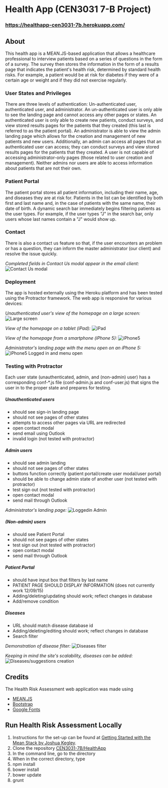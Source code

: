 # Health App (CEN3031 7-B Project) #
### https://healthapp-cen3031-7b.herokuapp.com/

## About ##
This health app is a MEAN.JS-based application that allows a healthcare professional to interview patients based on a series of questions in the form of a survey. The survey then stores the information in the form of a results page that indicates the patient's health risk, determined by standard health risks. For example, a patient would be at risk for diabetes if they were of a certain age or weight and if they did not exercise regularly. 

### User States and Privileges ###
There are three levels of authentication: Un-authenticated user, authenticated user, and administrator. An un-authenticated user is only able to see the landing page and cannot access any other pages or states. An authenticated user is only able to create new patients, conduct surveys, and view stored results pages for the patients that they created (this last is referred to as the patient portal). An administrator is able to view the admin landing page which allows for the creation and management of new patients and new users. Additionally, an admin can access all pages that an authenticated user can access;  they can conduct surveys and view stored results pages for the patients that they created. A user is not capable of accessing administrator-only pages (those related to user creation and management). Neither admins nor users are able to access information about patients that are not their own.

### Patient Portal ###
The patient portal stores all patient information, including their name, age, and diseases they are at risk for. Patients in the list can be identified by both first and last name and, in the case of patients with the same name, their date of birth. A dynamic search bar immediately begins filtering patients as the user types. For example, if the user types "J" in the search bar, only users whose last names contain a "J" would show up.

### Contact ###
There is also a contact us feature so that, if the user encounters an problem or has a question, they can inform the master administrator (our client) and resolve the issue quickly.

*Completed fields in Contact Us modal appear in the email client:*
![Contact Us modal](https://raw.githubusercontent.com/CEN3031-7B/HealthApp/master/healthappscreenshots/contactmodal.png)

### Deployment ###
The app is hosted externally using the Heroku platform and has been tested using the Protractor framework. The web app is responsive for various devices:

*Unauthenticated user's view of the homepage on a large screen:*
![Large screen](https://raw.githubusercontent.com/CEN3031-7B/HealthApp/master/healthappscreenshots/notsignedinlgscreen.png)

*View of the homepage on a tablet (iPad):*
![iPad](https://raw.githubusercontent.com/CEN3031-7B/HealthApp/master/healthappscreenshots/notsignedinipadscreen.png)

*View of the homepage from a smartphone (iPhone 5):*
![iPhone5](https://raw.githubusercontent.com/CEN3031-7B/HealthApp/master/healthappscreenshots/notsignediniphone5screen.png)

*Administrator's landing page with the menu open on an iPhone 5:*
![iPhone5 Logged in and menu open](https://raw.githubusercontent.com/CEN3031-7B/HealthApp/master/healthappscreenshots/masteradminiphone5.png)

### Testing with Protractor ###
Each user state (unauthenticated, admin, and (non-admin) user) has a corresponding conf-*.js file (conf-admin.js and conf-user.js) that signs the user in to the proper state and prepares for testing. 
##### Unauthenticated users #####
* should see sign-in landing page
* should not see pages of other states
* attempts to access other pages via URL are redirected
* open contact modal
* send email using Outlook
* invalid login (not tested with protractor)

##### Admin users #####
* should see admin landing
* should not see pages of other states
* buttons function correctly (patient portal/create user modal/user portal)
* should be able to change admin state of another user (not tested with protractor)
* test sign out (not tested with protractor)
* open contact modal
* send mail through Outlook

*Administrator's landing page:*
![Loggedin Admin](https://raw.githubusercontent.com/CEN3031-7B/HealthApp/master/healthappscreenshots/masteradmin.png)

##### (Non-admin) users #####
* should see Patient Portal
* should not see pages of other states
* test sign out (not tested with protractor)
* open contact modal
* send mail through Outlook

##### Patient Portal #####
* should have input box that filters by last name
* PATIENT PAGE SHOULD DISPLAY INFORMATION (does not currently work 12/09/15)
* Adding/deleting/updating should work; reflect changes in database
* Add/remove condition

##### Diseases #####
* URL should match disease database id
 * Adding/deleting/editing should work; reflect changes in database
* Search filter

*Demonstration of disease filter:*
![Diseases filter](https://raw.githubusercontent.com/CEN3031-7B/HealthApp/master/healthappscreenshots/diseases.png)

*Keeping in mind the site's scalability, diseases can be added:*
![Diseases/suggestions creation](https://raw.githubusercontent.com/CEN3031-7B/HealthApp/master/healthappscreenshots/diseases2.png)

## Credits ##
The Health Risk Assessment web application was made using
* [MEAN.JS](https://github.com/meanjs/mean)
* [Bootstrap](http://getbootstrap.com/)
* [Google Fonts](https://www.google.com/fonts)

## Run Health Risk Assessment Locally ##
1. Instructions for the set-up can be found at [Getting Started with the Mean Stack by Joshua Kegley](https://docs.google.com/document/d/1B7aqptx0jsWHLqm7W9BT1oKHYNCKkvwtjjUtsj6C-ks/edit).
2. Clone the repository [CEN3031-7B/HealthApp](https://github.com/CEN3031-7B/HealthApp)
3. In the command line, go to the directory
4. When in the correct directory, type
 1. npm install
 2. bower install
 3. bower update
 4. grunt
